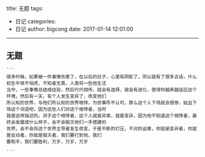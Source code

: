 title: 无题
tags:
  - 日记
categories:
  - 日记
author: bigcong
date: 2017-01-14 12:01:00
---
## 无题
	```
	很多时候，如果被一件事情伤害了，在以后的日子，心里有阴影了，所以就有了很多古话，什么初生牛犊不怕虎，不知者无畏，人类将一些他生活
	当中，一些事情总结成经验，然后代代相传，就会有选择，就会有进化，使得你越来越适应这个环境，然后有一天，有个人发生变异了，改变他们
	所认知的世界，与他们所认知的世界相悖，为世事所不认可，那么这个人下场就会很惨，姑且下场这个词语吧，因为这些人们对这个相悖者，当时
	就是这样描述的。对于这个相悖者，这个人就是异类，就是变异，因为他不知道这个相悖者，最终会发展成什么样子，会不会毁灭他们一手搭建的
	世界，会不会将这个世界主导者发生改变，于是不断的打压，不对的迫害，你就是变异者，你就是反动者，你就是毁灭者，我们要打到他，我们
	要和平，我们要胜利，万岁，万岁，万岁

	```

